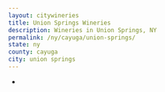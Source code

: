 ```yaml
---
layout: citywineries
title: Union Springs Wineries
description: Wineries in Union Springs, NY
permalink: /ny/cayuga/union-springs/
state: ny
county: cayuga
city: union springs
---
```

-
